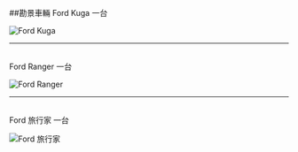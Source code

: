 ##勘景車輛
Ford Kuga 一台

![Ford Kuga](http://i.imgur.com/WNrApn3.jpg)

***
</br>
Ford Ranger 一台

![Ford Ranger](http://i.imgur.com/7xvf78o.jpg)

***

</br>
Ford 旅行家 一台

![Ford 旅行家](http://i.imgur.com/T1JfKJK.jpg)

